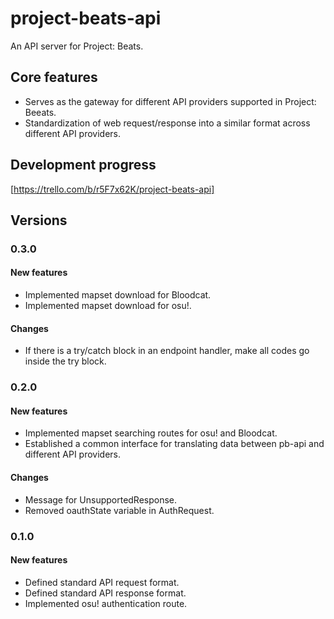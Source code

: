 # project-beats-api
An API server for Project: Beats.

## Core features
- Serves as the gateway for different API providers supported in Project: Beeats.
- Standardization of web request/response into a similar format across different API providers.

## Development progress
[https://trello.com/b/r5F7x62K/project-beats-api]

## Versions
### 0.3.0
#### New features
- Implemented mapset download for Bloodcat.
- Implemented mapset download for osu!.
#### Changes
- If there is a try/catch block in an endpoint handler, make all codes go inside the try block.

### 0.2.0
#### New features
- Implemented mapset searching routes for osu! and Bloodcat.
- Established a common interface for translating data between pb-api and different API providers.
#### Changes
- Message for UnsupportedResponse.
- Removed oauthState variable in AuthRequest.

### 0.1.0
#### New features
- Defined standard API request format.
- Defined standard API response format.
- Implemented osu! authentication route.